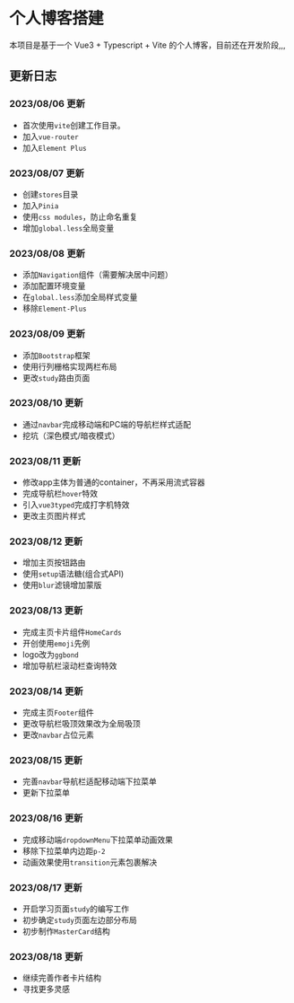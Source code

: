 # 个人博客搭建

本项目是基于一个 Vue3 + Typescript + Vite 的个人博客，目前还在开发阶段,,,

## 更新日志

### 2023/08/06 更新
- 首次使用`vite`创建工作目录。
- 加入`vue-router`
- 加入`Element Plus`

### 2023/08/07 更新
- 创建`stores`目录
- 加入`Pinia`
- 使用`css modules`，防止命名重复
- 增加`global.less`全局变量

### 2023/08/08 更新
- 添加`Navigation`组件（需要解决居中问题）
- 添加配置环境变量
- 在`global.less`添加全局样式变量
- 移除`Element-Plus`

### 2023/08/09 更新
- 添加`Bootstrap`框架
- 使用行列栅格实现两栏布局
- 更改`study`路由页面

### 2023/08/10 更新
- 通过`navbar`完成移动端和PC端的导航栏样式适配
- 挖坑（深色模式/暗夜模式）

### 2023/08/11 更新
- 修改app主体为普通的container，不再采用流式容器
- 完成导航栏`hover`特效
- 引入`vue3typed`完成打字机特效
- 更改主页图片样式

### 2023/08/12 更新
- 增加主页按钮路由
- 使用`setup`语法糖(组合式API)
- 使用`blur`滤镜增加蒙版

### 2023/08/13 更新
- 完成主页卡片组件`HomeCards`
- 开创使用`emoji`先例
- logo改为`ggbond`
- 增加导航栏滚动栏查询特效

### 2023/08/14 更新
- 完成主页`Footer`组件
- 更改导航栏吸顶效果改为全局吸顶
- 更改`navbar`占位元素

### 2023/08/15 更新
- 完善`navbar`导航栏适配移动端下拉菜单
- 更新下拉菜单

### 2023/08/16 更新
- 完成移动端`dropdownMenu`下拉菜单动画效果
- 移除下拉菜单内边距`p-2`
- 动画效果使用`transition`元素包裹解决

### 2023/08/17 更新
- 开启学习页面`study`的编写工作
- 初步确定`study`页面左边部分布局
- 初步制作`MasterCard`结构

### 2023/08/18 更新
- 继续完善作者卡片结构
- 寻找更多灵感
